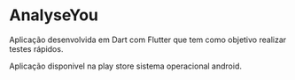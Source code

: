 # AnalyseYou
Aplicação desenvolvida em Dart com Flutter que tem como objetivo realizar testes rápidos.

Aplicação disponivel na play store sistema operacional android.


